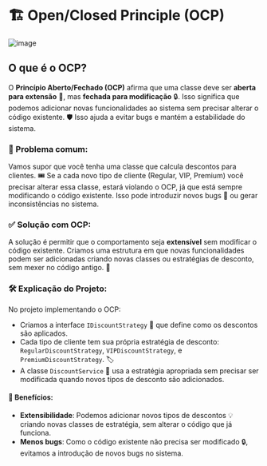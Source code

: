 
# 🏗️ Open/Closed Principle (OCP)
![image](https://github.com/user-attachments/assets/a26b52d7-e978-484a-b79b-07684a57b2c5)
## O que é o OCP?

O **Princípio Aberto/Fechado (OCP)** afirma que uma classe deve ser **aberta para extensão** 🔄, mas **fechada para modificação** 🔒. Isso significa que podemos adicionar novas funcionalidades ao sistema sem precisar alterar o código existente. 🛡️ Isso ajuda a evitar bugs e mantém a estabilidade do sistema.

### 🚨 Problema comum:

Vamos supor que você tenha uma classe que calcula descontos para clientes. 🎟️ Se a cada novo tipo de cliente (Regular, VIP, Premium) você precisar alterar essa classe, estará violando o OCP, já que está sempre modificando o código existente. Isso pode introduzir novos bugs 🐞 ou gerar inconsistências no sistema.

### ✅ Solução com OCP:

A solução é permitir que o comportamento seja **extensível** sem modificar o código existente. Criamos uma estrutura em que novas funcionalidades podem ser adicionadas criando novas classes ou estratégias de desconto, sem mexer no código antigo. 🚀

### 🛠️ Explicação do Projeto:

No projeto implementando o OCP:
- Criamos a interface `IDiscountStrategy` 🎯 que define como os descontos são aplicados.
- Cada tipo de cliente tem sua própria estratégia de desconto: `RegularDiscountStrategy`, `VIPDiscountStrategy`, e `PremiumDiscountStrategy`. 🏷️
- A classe `DiscountService` 💼 usa a estratégia apropriada sem precisar ser modificada quando novos tipos de desconto são adicionados.

#### 🎯 Benefícios:
- **Extensibilidade**: Podemos adicionar novos tipos de descontos 💡 criando novas classes de estratégia, sem alterar o código que já funciona.
- **Menos bugs**: Como o código existente não precisa ser modificado 🔒, evitamos a introdução de novos bugs no sistema.
